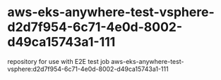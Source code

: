 # aws-eks-anywhere-test-vsphere-d2d7f954-6c71-4e0d-8002-d49ca15743a1-111
repository for use with E2E test job aws-eks-anywhere-test-vsphere:d2d7f954-6c71-4e0d-8002-d49ca15743a1-111
